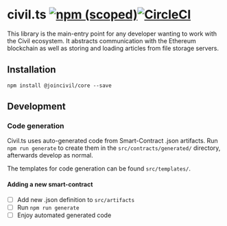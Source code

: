 # civil.ts [![npm (scoped)](https://img.shields.io/npm/v/@joincivil/core.svg)](https://www.npmjs.com/package/@joincivil/core)[![CircleCI](https://circleci.com/gh/joincivil/civil.ts.svg?style=svg)](https://circleci.com/gh/joincivil/civil.ts)

This library is the main-entry point for any developer wanting to work with the Civil ecosystem. It abstracts communication with the Ethereum blockchain as well as storing and loading articles from file storage servers.

## Installation
```
npm install @joincivil/core --save
```

## Development
### Code generation
Civil.ts uses auto-generated code from Smart-Contract .json artifacts.
Run ```npm run generate``` to create them in the `src/contracts/generated/` directory, afterwards develop as normal.

The templates for code generation can be found `src/templates/`.

#### Adding a new smart-contract
- [ ] Add new .json definition to `src/artifacts`
- [ ] Run `npm run generate`
- [ ] Enjoy automated generated code
